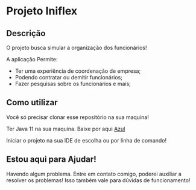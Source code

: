 # Projeto Iniflex

## Descrição
O projeto busca simular a organização dos funcionários!

A aplicação Permite:

-  Ter uma experiência de coordenação de empresa;
-  Podendo contratar ou demitir funcionários;
-  Fazer pesquisas sobre os funcionários e mais;

## Como utilizar

Você só precisar clonar esse repositório na sua maquina!

Ter Java 11 na sua maquina. Baixe por aqui [Azul](https://www.azul.com/downloads/?package=jdk#download-openjdk)

Iniciar o projeto na sua IDE de escolha ou por linha de comando!


## Estou aqui para Ajudar!
Havendo algum problema. Entre em contato comigo, poderei auxiliar a resolver os problemas!
Isso também vale para dúvidas de funcionamento!
